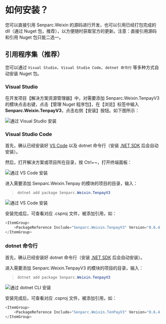 # 如何安装？

您可以直接引用 Senparc.Weixin 的源码进行开发，也可以引用已经打包完成的 dll（通过 Nuget 包，推荐），以方便随时获取官方的更新。注意：直接引用源码和引用 Nuget 包只能二选一。

## 引用程序集（推荐）

您可以通过 `Visual Studio`、`Visual Studio Code`、`dotnet 命令行` 等多种方式自动安装 Nuget 包。

### Visual Studio

在开发项目【解决方案资源管理器】中，对需要添加 Senparc.Weixin.TenpayV3 的模块点击右键，点击【管理 Nuget 程序包】，在【浏览】标签中输入 **Senparc.Weixin.TenpayV3**，点击右侧【安装】按钮。如下图所示：

![通过 Visual Studio 安装](https://sdk.weixin.senparc.com/Docs/TenPayV3/images/home-install-01.png)

### Visual Studio Code

首先，确认已经安装好 [VS Code](https://code.visualstudio.com/) 以及 dotnet 命令行（安装 [.NET SDK](https://dotnet.microsoft.com/en-us/download) 后会自动安装）。

然后，打开解决方案或项目所在目录，按 Ctrl+~，打开终端面板：

![通过 VS Code 安装](https://sdk.weixin.senparc.com/Docs/TenPayV3/images/home-install-03.png)

进入需要添加 Senparc.Weixin.Tenpay 的模块的项目的目录，输入：

> ```cs
> dotnet add package Senparc.Weixin.TenpayV3
> ```

![通过 VS Code 安装](https://sdk.weixin.senparc.com/Docs/TenPayV3/images/home-install-04.png)

安装完成后，可查看对应 .csproj 文件，被添加引用，如：

```cs
<ItemGroup>
    <PackageReference Include="Senparc.Weixin.TenpayV3" Version="0.6.4-beta1" />
</ItemGroup>
```

### dotnet 命令行

首先，确认已经安装好 dotnet 命令行（安装 [.NET SDK](https://dotnet.microsoft.com/en-us/download) 后会自动安装）。

进入需要添加 Senparc.Weixin.TenpayV3 的模块的项目的目录，输入：

> ```cs
> dotnet add package Senparc.Weixin.TenpayV3
> ```

![通过 dotnet CLI 安装](https://sdk.weixin.senparc.com/Docs/TenPayV3/images/home-install-02.png)

安装完成后，可查看对应 .csproj 文件，被添加引用，如：

```cs
<ItemGroup>
    <PackageReference Include="Senparc.Weixin.TenPayV3" Version="0.6.4-beta1" />
</ItemGroup>
```
